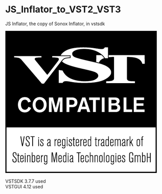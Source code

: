 # JS_Inflator_to_VST2_VST3
JS Inflator, the copy of Sonox Inflator, in vstsdk

![VST](VST_Compatible_Logo_Steinberg_with_TM.png)

VSTSDK 3.7.7 used  
VSTGUI 4.12 used  
